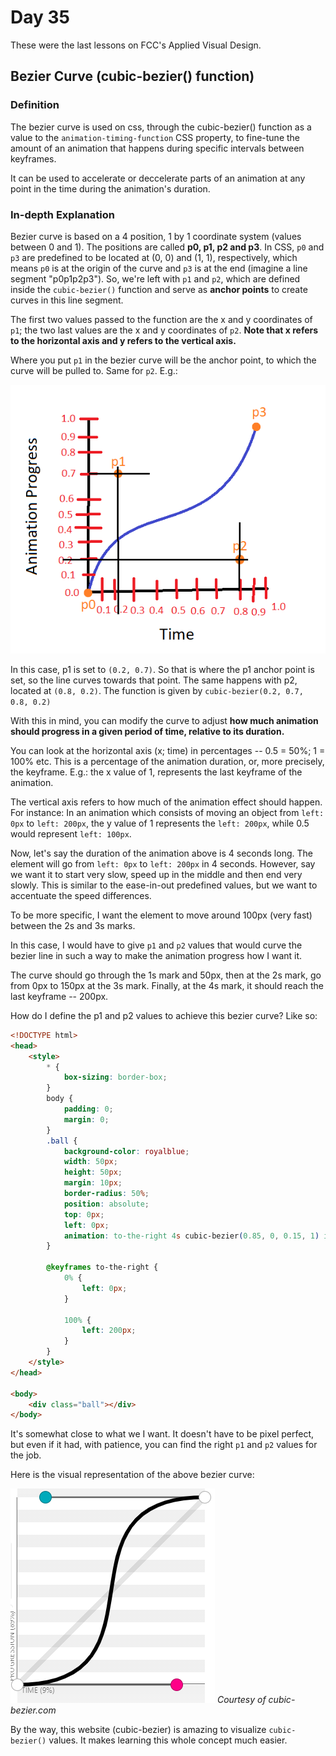# Day 35

These were the last lessons on FCC's Applied Visual Design.

## Bezier Curve (cubic-bezier() function)

### Definition

The bezier curve is used on css, through the cubic-bezier() function as a value to the `animation-timing-function` CSS property, to fine-tune the amount of an animation that happens during specific intervals between keyframes.

It can be used to accelerate or deccelerate parts of an animation at any point in the time during the animation's duration.

### In-depth Explanation

Bezier curve is based on a 4 position, 1 by 1 coordinate system (values between 0 and 1). The positions are called **p0, p1, p2 and p3**. In CSS, `p0` and `p3` are predefined to be located at (0, 0) and (1, 1), respectively, which means `p0` is at the origin of the curve and `p3` is at the end (imagine a line segment "p0p1p2p3"). So, we're left with `p1` and `p2`, which are defined inside the `cubic-bezier()` function and serve as **anchor points** to create curves in this line segment.

The first two values passed to the function are the x and y coordinates of `p1`; the two last values are the x and y coordinates of `p2`. **Note that x refers to the horizontal axis and y refers to the vertical axis.**

Where you put `p1` in the bezier curve will be the anchor point, to which the curve will be pulled to. Same for `p2`. E.g.:

![bezier-curve-demo](bezier-curve-demo.png)

In this case, p1 is set to `(0.2, 0.7)`. So that is where the p1 anchor point is set, so the line curves towards that point. The same happens with p2, located at `(0.8, 0.2)`. The function is given by `cubic-bezier(0.2, 0.7, 0.8, 0.2)`

With this in mind, you can modify the curve to adjust **how much animation should progress in a given period of time, relative to its duration.**

You can look at the horizontal axis (x; time) in percentages -- 0.5 = 50%; 1 = 100% etc. This is a percentage of the animation duration, or, more precisely, the keyframe. E.g.: the x value of 1, represents the last keyframe of the animation.

The vertical axis refers to how much of the animation effect should happen. For instance: In an animation which consists of moving an object from `left: 0px` to `left: 200px`, the y value of 1 represents the `left: 200px`, while 0.5 would represent `left: 100px`.

Now, let's say the duration of the animation above is 4 seconds long. The element will go from `left: 0px` to `left: 200px` in 4 seconds. However, say we want it to start very slow, speed up in the middle and then end very slowly. This is similar to the ease-in-out predefined values, but we want to accentuate the speed differences.

To be more specific, I want the element to move around 100px (very fast) between the 2s and 3s marks.

In this case, I would have to give `p1` and `p2` values that would curve the bezier line in such a way to make the animation progress how I want it.

The curve should go through the 1s mark and 50px, then at the 2s mark, go from 0px to 150px at the 3s mark. Finally, at the 4s mark, it should reach the last keyframe -- 200px.

How do I define the p1 and p2 values to achieve this bezier curve? Like so:

```html
<!DOCTYPE html>
<head>
    <style>
        * {
            box-sizing: border-box;
        }
        body {
            padding: 0;
            margin: 0;
        }
        .ball {
            background-color: royalblue;
            width: 50px;
            height: 50px;
            margin: 10px;
            border-radius: 50%;
            position: absolute;
            top: 0px;
            left: 0px;
            animation: to-the-right 4s cubic-bezier(0.85, 0, 0.15, 1) infinite
        }

        @keyframes to-the-right {
            0% {
                left: 0px;
            }

            100% {
                left: 200px;
            }
        }
    </style>
</head>

<body>
    <div class="ball"></div>
</body>
```

It's somewhat close to what we I want. It doesn't have to be pixel perfect, but even if it had, with patience, you can find the right `p1` and `p2` values for the job.

Here is the visual representation of the above bezier curve:

![bezier-curve-demo2.png](bezier-curve-demo2.png)
*Courtesy of cubic-bezier.com*

By the way, this website (cubic-bezier) is amazing to visualize `cubic-bezier()` values. It makes learning this whole concept much easier.
